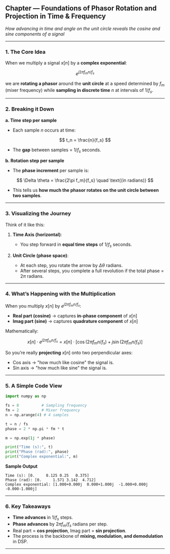 ## **Chapter — Foundations of Phasor Rotation and Projection in Time & Frequency**

*How advancing in time and angle on the unit circle reveals the cosine and sine components of a signal*

---

### **1. The Core Idea**

When we multiply a signal $x[n]$ by a **complex exponential**:

$$
e^{j 2\pi f_m n / f_s}
$$

we are **rotating a phasor** around the **unit circle** at a speed determined by $f_m$ (mixer frequency) while **sampling in discrete time** $n$ at intervals of $1/f_s$.

---

### **2. Breaking it Down**

**a. Time step per sample**

* Each sample $n$ occurs at time:

$$
t_n = \frac{n}{f_s}
$$

* The **gap** between samples = $1/f_s$ seconds.

**b. Rotation step per sample**

* The **phase increment** per sample is:

$$
\Delta \theta = \frac{2\pi f_m}{f_s} \quad \text{(in radians)}
$$

* This tells us **how much the phasor rotates on the unit circle between two samples**.

---

### **3. Visualizing the Journey**

Think of it like this:

1. **Time Axis (horizontal)**:

   * You step forward in **equal time steps** of $1/f_s$ seconds.

2. **Unit Circle (phase space)**:

   * At each step, you rotate the arrow by $\Delta \theta$ radians.
   * After several steps, you complete a full revolution if the total phase = $2\pi$ radians.

---

### **4. What’s Happening with the Multiplication**

When you multiply $x[n]$ by $e^{j 2\pi f_m n / f_s}$:

* **Real part (cosine)** → captures **in-phase component** of $x[n]$
* **Imag part (sine)** → captures **quadrature component** of $x[n]$

Mathematically:

$$
x[n] \cdot e^{j 2\pi f_m n / f_s} = x[n] \cdot \left[\cos(2\pi f_m n / f_s) + j \sin(2\pi f_m n / f_s)\right]
$$

So you’re really **projecting** $x[n]$ onto two perpendicular axes:

* Cos axis → "how much like cosine" the signal is.
* Sin axis → "how much like sine" the signal is.

---

### **5. A Simple Code View**

```python
import numpy as np

fs = 8          # Sampling frequency
fm = 2          # Mixer frequency
n = np.arange(4) # 4 samples

t = n / fs
phase = 2 * np.pi * fm * t

m = np.exp(1j * phase)

print("Time (s):", t)
print("Phase (rad):", phase)
print("Complex exponential:", m)
```

**Sample Output**

```
Time (s): [0.     0.125 0.25   0.375]
Phase (rad): [0.     1.571 3.142  4.712]
Complex exponential: [1.000+0.000j  0.000+1.000j  -1.000+0.000j  -0.000-1.000j]
```

---

### **6. Key Takeaways**

* **Time advances** in $1/f_s$ steps.
* **Phase advances** by $2\pi f_m/f_s$ radians per step.
* Real part = **cos projection**, Imag part = **sin projection**.
* The process is the backbone of **mixing, modulation, and demodulation** in DSP.

---

